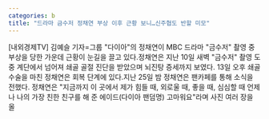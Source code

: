 ```yaml
---
categories: b
title: "드라마 금수저 정채연 부상 이후 근황 보니…신주협도 반할 미모"
---
```

[내외경제TV] 김예슬 기자=그룹 "다이아"의 정채연이 MBC 드라마 "금수저" 촬영 중 부상을 당한 가운데 근황이 눈길을 끌고 있다.정채연은 지난 10일 새벽 "금수저" 촬영 도중 계단에서 넘어져 쇄골 골절 진단을 받았으며 뇌진탕 증세까지 보였다. 13일 오후 쇄골 수술을 마친 정채연은 회복 단계에 있다.지난 25일 밤 정채연은 팬카페를 통해 소식을 전했다. 정채연은 "지금까지 이 곳에서 제가 힘들 때, 외로울 때, 좋을 때, 심심할 때 언제나 나의 가장 친한 친구를 해 준 에이드(다이아 팬덤명) 고마워요"라며 사진 여러 장을 올